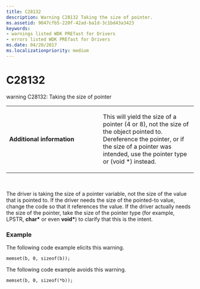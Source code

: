 ```yaml
---
title: C28132
description: Warning C28132 Taking the size of pointer.
ms.assetid: 9047cfb5-220f-42ad-ba1d-3c1bd43a3423
keywords:
- warnings listed WDK PREfast for Drivers
- errors listed WDK PREfast for Drivers
ms.date: 04/20/2017
ms.localizationpriority: medium
---
```


# C28132


warning C28132: Taking the size of pointer

<table>
<colgroup>
<col width="50%" />
<col width="50%" />
</colgroup>
<tbody>
<tr class="odd">
<td align="left"><p><strong>Additional information</strong></p></td>
<td align="left"><p>This will yield the size of a pointer (4 or 8), not the size of the object pointed to. Dereference the pointer, or if the size of a pointer was intended, use the pointer type or (void *) instead.</p></td>
</tr>
</tbody>
</table>

 

The driver is taking the size of a pointer variable, not the size of the value that is pointed to. If the driver needs the size of the pointed-to value, change the code so that it references the value. If the driver actually needs the size of the pointer, take the size of the pointer type (for example, LPSTR, **char\*** or even **void\***) to clarify that this is the intent.

### <span id="example"></span><span id="EXAMPLE"></span>Example

The following code example elicits this warning.

```
memset(b, 0, sizeof(b));
```

The following code example avoids this warning.

```
memset(b, 0, sizeof(*b));
```

 

 





